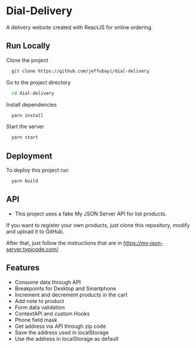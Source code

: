 # Dial-Delivery

A delivery website created with ReactJS for online ordering.


## Run Locally

Clone the project

```bash
  git clone https://github.com/jeffubayi/dial-delivery
```

Go to the project directory

```bash
  cd dial-delivery
```

Install dependencies

```bash
  yarn install
```

Start the server

```bash
  yarn start
```

## Deployment

To deploy this project run

```bash
  yarn build
```

## API

- This project uses a fake My JSON Server API for list products.

If you want to register your own products, just clone this repository, modify and upload it to GitHub.

After that, just follow the instructions that are in https://my-json-server.typicode.com/

## Features

- Consume data through API
- Breakpoints for Desktop and Smartphone
- Increment and decrement products in the cart
- Add note to product
- Form data validation
- ContextAPI and custom Hooks
- Phone field mask
- Get address via API through zip code
- Save the address used in localStorage
- Use the address in localStorage as default

